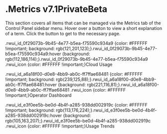 # .Metrics v7.1PrivateBeta

This section covers all items that can be managed via the Metrics tab of the Control Panel sidebar menu. Hover over a button to view a short explanation of a term. Click the button to get to the necessary page.

.rwui\_id\_0f29073b-9b45-4e77-b5ea-f75590c934a9 {color: \#FFFFFF !important; background: rgb(121,201,123);}.rwui\_id\_0f29073b-9b45-4e77-b5ea-f75590c934a9:hover {background: rgb(112,186,114);}.rwui\_id\_0f29073b-9b45-4e77-b5ea-f75590c934a9 .rwui\_icon {color: \#FFFFFF !important;}Cloud Usage

.rwui\_id\_a6a18f00-d0e8-4bb9-ab0c-ff7ffae68481 {color: \#FFFFFF !important; background: rgb(239,125,88);}.rwui\_id\_a6a18f00-d0e8-4bb9-ab0c-ff7ffae68481:hover {background: rgb(221,116,81);}.rwui\_id\_a6a18f00-d0e8-4bb9-ab0c-ff7ffae68481 .rwui\_icon {color: \#FFFFFF !important;}Operator Dashboard

.rwui\_id\_e3f0ee5b-be0d-4b4f-a285-938dd002919c {color: \#FFFFFF !important; background: rgb(113,176,224);}.rwui\_id\_e3f0ee5b-be0d-4b4f-a285-938dd002919c:hover {background: rgb(105,163,207);}.rwui\_id\_e3f0ee5b-be0d-4b4f-a285-938dd002919c .rwui\_icon {color: \#FFFFFF !important;}Usage Trends


